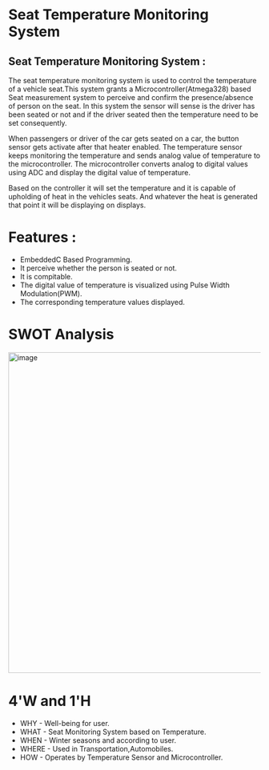 # Seat Temperature Monitoring System

## Seat Temperature Monitoring System : 
The seat temperature monitoring system is used to control the temperature of a vehicle seat.This system grants a Microcontroller(Atmega328) based Seat measurement system to perceive and confirm the presence/absence of person on the seat. In this system the sensor will sense is the driver has been seated or not and if the driver seated then the temperature need to be set consequently. 

When passengers or driver of the car gets seated on a car, the button sensor gets activate after that heater enabled. The temperature sensor keeps monitoring the temperature and sends analog value of temperature to the microcontroller. The microcontroller converts analog to digital values using ADC and display the digital value of temperature.


Based on the controller it will set the temperature and it is capable of upholding of heat in the vehicles seats. And whatever the heat is generated that point it will be displaying on displays.

# Features :

- EmbeddedC Based Programming.
- It perceive whether the person is seated or not.
- It is compitable.
- The digital value of temperature is visualized using Pulse Width Modulation(PWM).
- The corresponding temperature values displayed.

# SWOT Analysis
<img width="641" alt="image" src="https://user-images.githubusercontent.com/102716839/164390126-2d65c492-f85e-442b-8455-ec110a5389f3.png">

# 4'W and 1'H
- WHY - Well-being for user.
- WHAT - Seat Monitoring System based on Temperature.
- WHEN - Winter seasons and according to user.
- WHERE - Used in Transportation,Automobiles.
- HOW - Operates by Temperature Sensor and Microcontroller.
